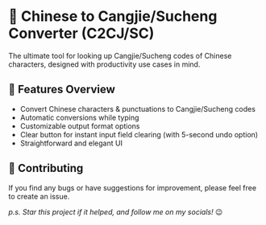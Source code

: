 # :arrows_counterclockwise: Chinese to Cangjie/Sucheng Converter (C2CJ/SC)

The ultimate tool for looking up Cangjie/Sucheng codes of Chinese characters, designed with productivity use cases in mind.

## :rocket: Features Overview

* Convert Chinese characters & punctuations to Cangjie/Sucheng codes
* Automatic conversions while typing
* Customizable output format options
* Clear button for instant input field clearing (with 5-second undo option)
* Straightforward and elegant UI

## :handshake: Contributing

If you find any bugs or have suggestions for improvement, please feel free to create an issue.

 *p.s. Star this project if it helped, and follow me on my socials!* 😉
